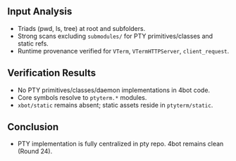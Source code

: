 ## Input Analysis
- Triads (pwd, ls, tree) at root and subfolders.
- Strong scans excluding `submodules/` for PTY primitives/classes and static refs.
- Runtime provenance verified for `VTerm`, `VTermHTTPServer`, `client_request`.

## Verification Results
- No PTY primitives/classes/daemon implementations in 4bot code.
- Core symbols resolve to `ptyterm.*` modules.
- `xbot/static` remains absent; static assets reside in `ptyterm/static`.

## Conclusion
- PTY implementation is fully centralized in pty repo. 4bot remains clean (Round 24).
